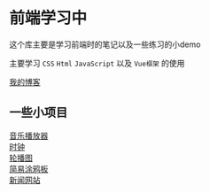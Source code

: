 # 前端学习中

这个库主要是学习前端时的笔记以及一些练习的小demo

主要学习 `CSS` `Html`  `JavaScript` 以及 `Vue框架` 的使用

[我的博客](https://jwxhhxx.github.io)  

## 一些小项目

[音乐播放器]( https://jwxhhxx.github.io/learngit/音乐播放器/index.html)  
[时钟]( https://jwxhhxx.github.io/learngit/时钟/clock.html)  
[轮播图]( https://jwxhhxx.github.io/learngit/day2/lunbotu.html)  
[简易涂鸦板]( https://jwxhhxx.github.io/learngit/简易小画板/index.html)  
[新闻网站]( https://jwxhhxx.github.io/learngit/新闻网站/index.html)  


